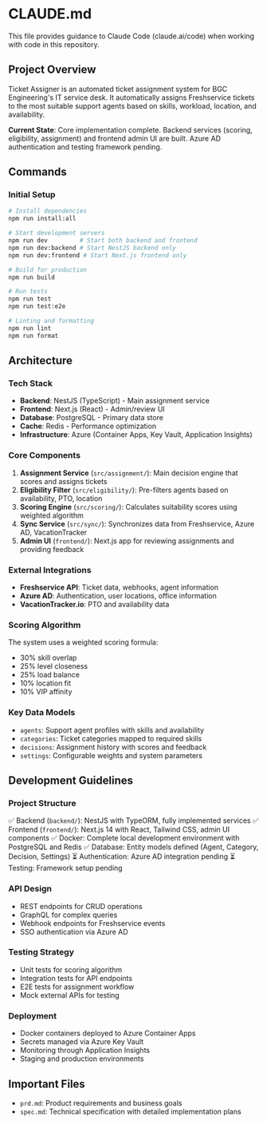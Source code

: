# CLAUDE.md

This file provides guidance to Claude Code (claude.ai/code) when working with code in this repository.

## Project Overview

Ticket Assigner is an automated ticket assignment system for BGC Engineering's IT service desk. It automatically assigns Freshservice tickets to the most suitable support agents based on skills, workload, location, and availability.

**Current State**: Core implementation complete. Backend services (scoring, eligibility, assignment) and frontend admin UI are built. Azure AD authentication and testing framework pending.

## Commands

### Initial Setup
```bash
# Install dependencies
npm run install:all

# Start development servers
npm run dev         # Start both backend and frontend
npm run dev:backend # Start NestJS backend only  
npm run dev:frontend # Start Next.js frontend only

# Build for production
npm run build

# Run tests
npm run test
npm run test:e2e

# Linting and formatting
npm run lint
npm run format
```

## Architecture

### Tech Stack
- **Backend**: NestJS (TypeScript) - Main assignment service
- **Frontend**: Next.js (React) - Admin/review UI
- **Database**: PostgreSQL - Primary data store
- **Cache**: Redis - Performance optimization
- **Infrastructure**: Azure (Container Apps, Key Vault, Application Insights)

### Core Components

1. **Assignment Service** (`src/assignment/`): Main decision engine that scores and assigns tickets
2. **Eligibility Filter** (`src/eligibility/`): Pre-filters agents based on availability, PTO, location
3. **Scoring Engine** (`src/scoring/`): Calculates suitability scores using weighted algorithm
4. **Sync Service** (`src/sync/`): Synchronizes data from Freshservice, Azure AD, VacationTracker
5. **Admin UI** (`frontend/`): Next.js app for reviewing assignments and providing feedback

### External Integrations
- **Freshservice API**: Ticket data, webhooks, agent information
- **Azure AD**: Authentication, user locations, office information  
- **VacationTracker.io**: PTO and availability data

### Scoring Algorithm
The system uses a weighted scoring formula:
- 30% skill overlap
- 25% level closeness
- 25% load balance
- 10% location fit
- 10% VIP affinity

### Key Data Models
- `agents`: Support agent profiles with skills and availability
- `categories`: Ticket categories mapped to required skills
- `decisions`: Assignment history with scores and feedback
- `settings`: Configurable weights and system parameters

## Development Guidelines

### Project Structure
✅ Backend (`backend/`): NestJS with TypeORM, fully implemented services
✅ Frontend (`frontend/`): Next.js 14 with React, Tailwind CSS, admin UI components
✅ Docker: Complete local development environment with PostgreSQL and Redis
✅ Database: Entity models defined (Agent, Category, Decision, Settings)
⏳ Authentication: Azure AD integration pending
⏳ Testing: Framework setup pending

### API Design
- REST endpoints for CRUD operations
- GraphQL for complex queries
- Webhook endpoints for Freshservice events
- SSO authentication via Azure AD

### Testing Strategy
- Unit tests for scoring algorithm
- Integration tests for API endpoints
- E2E tests for assignment workflow
- Mock external APIs for testing

### Deployment
- Docker containers deployed to Azure Container Apps
- Secrets managed via Azure Key Vault
- Monitoring through Application Insights
- Staging and production environments

## Important Files

- `prd.md`: Product requirements and business goals
- `spec.md`: Technical specification with detailed implementation plans
